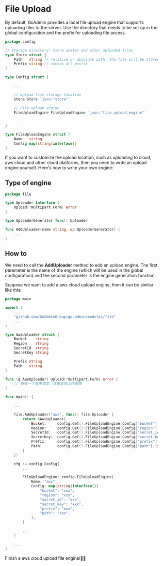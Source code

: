 # File Upload

By default, GoAdmin provides a local file upload engine that supports uploading files to the server. Use the directory that needs to be set up in the global configuration and the prefix for uploading file access.

```go
package config

// Storage directory: store avatar and other uploaded files
type Store struct {
    Path   string // relative or absolute path, the file will be stored here
    Prefix string // access url prefix
}

type Config struct {

    ...

    // Upload file storage location
    Store Store `json:"store"`

    // File upload engine
    FileUploadEngine FileUploadEngine `json:"file_upload_engine"`

    ...
}

type FileUploadEngine struct {
    Name   string
    Config map[string]interface{}
}
```

If you want to customize the upload location, such as uploading to cloud, aws cloud and other cloud platforms, then you need to write an upload engine yourself. Here's how to write your own engine:

## Type of engine

```go
package file

type Uploader interface {
    Upload(*multipart.Form) error
}

type UploaderGenerator func() Uploader

func AddUploader(name string, up UploaderGenerator) {
    ...
}
```

## How to

We need to call the **AddUploader** method to add an upload engine. The first parameter is the name of the engine \(which will be used in the global configuration\) and the second parameter is the engine generation function.

Suppose we want to add a aws cloud upload engine, then it can be similar like this:

```go
package main

import (
    ...
    "github.com/GoAdminGroup/go-admin/modules/file"
    ...
)

type AwsUploader struct {
    Bucket    string
    Region    string
    SecretId  string
    SecretKey string

    Prefix string
    Path   string
}

func (q AwsUploader) Upload(*multipart.Form) error {
    // 接收一个表单类型，这里实现上传逻辑
}

func main() {

    ...

    file.AddUploader("aws", func() file.Uploader {
        return &AwsUploader{
            Bucket:     config.Get().FileUploadEngine.Config["bucket"].(string),
            Region:     config.Get().FileUploadEngine.Config["region"].(string),
            SecretId:   config.Get().FileUploadEngine.Config["secret_id"].(string),
            SecretKey:  config.Get().FileUploadEngine.Config["secret_key"].(string),
            Prefix:     config.Get().FileUploadEngine.Config["prefix"].(string),
            Path:       config.Get().FileUploadEngine.Config["path"].(string),
        }
    })

    cfg := config.Config{
        ...

        FileUploadEngine: config.FileUploadEngine{
            Name: "aws",
            Config: map[string]interface{}{
                "bucket": "xxx",
                "region": "xxx",
                "secret_id": "xxx",
                "secret_key": "xxx",
                "prefix": "xxx",
                "path": "xxx",
            },
        }

        ...
    }

    ...
}
```

Finish a aws cloud upload file engine!🍺🍺

